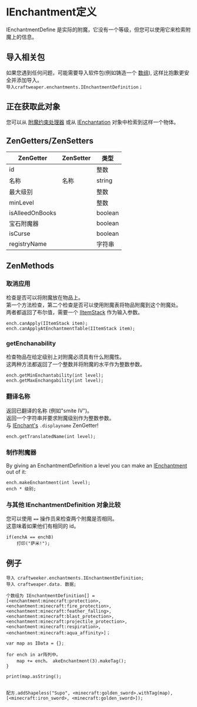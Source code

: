 # IEnchantment定义

IEnchantmentDefine 是实际的附魔，它没有一个等级，但您可以使用它来检索附魔上的信息。

## 导入相关包

如果您遇到任何问题，可能需要导入软件包(例如铸造一个 [数组](/AdvancedFunctions/Arrays_and_Loops/)), 这样比抱歉更安全并添加导入。  
`导入craftweaper.enchantments.IEnchantmentDefinition；`

## 正在获取此对象

您可以从 [附魔约束处理器](/Vanilla/Brackets/Bracket_Enchantment/) 或从 [IEnchantation](/Vanilla/Enchantments/IEnchantment/) 对象中检索到这样一个物体。

## ZenGetters/ZenSetters

| ZenGetter       | ZenSetter | 类型      |
| --------------- | --------- | ------- |
| id              |           | 整数      |
| 名称              | 名称        | string  |
| 最大级别            |           | 整数      |
| minLevel        |           | 整数      |
| isAlleedOnBooks |           | boolean |
| 宝石附魔器           |           | boolean |
| isCurse         |           | boolean |
| registryName    |           | 字符串     |

## ZenMethods

### 取消应用

检查是否可以将附魔放在物品上。  
第一个方法检查，第二个检查是否可以使用附魔表将物品附魔到这个附魔处。  
两者都返回了布尔值，需要一个 [IItemStack](/Vanilla/Items/IItemStack/) 作为输入参数。

```zenscript
ench.canApply(IItemStack item);
ench.canApplyAtEnchantmentTable(IItemStack item);
```

### getEnchanability

检查物品在给定级别上对附魔必须具有什么附魔性。  
这两种方法都返回了一个整数并将附魔的水平作为整数参数。

```zenscript
ench.getMinEnchantability(int level);
ench.getMaxEnchangability(int level);
```

### 翻译名称

返回已翻译的名称 (例如"smite IV")。  
返回一个字符串并要求附魔级别作为整数参数。  
与 [IEnchant's](/Vanilla/Enchantments/IEnchantment/) `.displayname` ZenGetter!

```objectzenscriptivec
ench.getTranslatedName(int level);
```

### 制作附魔器

By giving an EnchantmentDefinition a level you can make an [IEnchantment](/Vanilla/Enchantments/IEnchantment/) out of it:

```zenscript
ench.makeEnchantment(int level);
ench * 级别;
```

### 与其他 IEnchantmentDefinition 对象比较

您可以使用 `==` 操作员来检查两个附魔是否相同。  
这意味着如果他们有相同的 id。

```zenscript
if(enchA == enchB)
    打印("萨米!");
```

## 例子

```zenscript
导入 craftweeker.enchantments.IEnchantmentDefinition;
导入 craftweaper.data. 数据;

个数组为 IEnchantmentDefinition[] = [<enchantment:minecraft:protection>,<enchantment:minecraft:fire_protection>,<enchantment:minecraft:feather_falling>,<enchantment:minecraft:blast_protection>,<enchantment:minecraft:projectile_protection>,<enchantment:minecraft:respiration>,<enchantment:minecraft:aqua_affinity>]；

var map as IData = {};

for ench in ar阵列中。
    map += ench。 akeEnchantment(3).makeTag();
}

print(map.asString();


配方.addShapeless("Supo", <minecraft:golden_sword>.withTag(map), [<minecraft:iron_sword>, <minecraft:golden_sword>]);

```